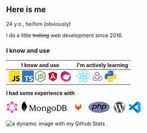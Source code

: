 ## Here is me

24 y.o., he/him (obviously)

I do a little ~~trolling~~ web development since 2016.

### I know and use

|I know and use|I'm actively learning|
|--------------|---------------------|
|<img alt="Javascript" title="Javascript" src=".misc/js.svg" height="32" /> <img alt="Typescript" title="Typescript" src=".misc/ts.svg" height="32" /> <img alt="Node.js" title="Node.js" src=".misc/node.svg" height="32" /> <img alt="Angular 2+" title="Angular 2+" src=".misc/angular.svg" height="32" /> <img alt="RxJS" title="RxJS" src=".misc/rxjs.svg" height="32" />|<img alt="React.js" title="React.js" src=".misc/react.svg" height="32" /> <img alt="Redux" title="Redux" src=".misc/redux.svg" height="32" /> <img alt="Python" title="Python" src=".misc/python.svg" height="32" />|	

**I had some experience with**

<div style="display: flex; gap: 10px; list-style: none; margin: 0 0 20px; padding: 0;">
	<img alt="GraphQL" title="GraphQL" src=".misc/graphql.svg" height="32" />
	<img alt="MongoDB" title="MongoDB" src=".misc/mongo.svg" height="32" />
	<img alt="Gitlab CI/CD" title="Gitlab CI/CD" src=".misc/gitlab.svg" height="32" />
	<img alt="PHP" title="PHP" src=".misc/php.svg" height="32" />
	<img alt="Wordpress" title="Wordpress" src=".misc/wordpress.svg" height="32" />
	<img alt="Visual Studio Code Extensions" title="Visual Studio Code Extensions" src=".misc/code.svg" height="32" />
</div>

![a dynamic image with my Github Stats](https://github-readme-stats.vercel.app/api?username=AlexAtHome&theme=algolia&hide_title=true&hide_border)
